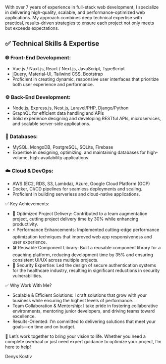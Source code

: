 With over 7 years of experience in full-stack web development, I specialize in delivering high-quality, scalable, and performance-optimized web applications. 
My approach combines deep technical expertise with practical, results-driven strategies to ensure each project not only meets but exceeds expectations.

## ✅ Technical Skills & Expertise
### 🌐 Front-End Development:
- Vue.js / Nuxt.js, React / Next.js, JavaScript, TypeScript
- jQuery, Material-UI, Tailwind CSS, Bootstrap
- Proficient in creating dynamic, responsive user interfaces that prioritize both user experience and performance.

### ⚙️ Back-End Development:
- Node.js, Express.js, Nest.js, Laravel/PHP, Django/Python
- GraphQL for efficient data handling and APIs
- Solid experience designing and developing RESTful APIs, microservices, and scalable server-side applications.

### 💾 Databases:
- MySQL, MongoDB, PostgreSQL, SQLite, Firebase
- Expertise in designing, optimizing, and maintaining databases for high-volume, high-availability applications.

### ☁️ Cloud & DevOps:
- AWS (EC2, RDS, S3, Lambda), Azure, Google Cloud Platform (GCP)
- Docker, CI/CD pipelines for seamless deployments and scaling.
- Proficient in building serverless and cloud-native applications.

✅ Key Achievements:
- 🚀 Optimized Project Delivery: Contributed to a team augmentation project, cutting project delivery time by 30% while enhancing productivity.
- ⚡ Performance Enhancements: Implemented cutting-edge performance optimization techniques that improved web app responsiveness and user experience.
- 🛠 Reusable Component Library: Built a reusable component library for a coaching platform, reducing development time by 35% and ensuring consistent UI/UX across multiple projects.
- 🔐 Security Expertise: Led the design of secure authentication systems for the healthcare industry, resulting in significant reductions in security vulnerabilities.

✅ Why Work With Me?
- Scalable & Efficient Solutions: I craft solutions that grow with your business while ensuring the highest levels of performance.
- Team Collaboration & Mentorship: I take pride in fostering collaborative environments, mentoring junior developers, and driving teams toward excellence.
- Results-Oriented: I’m committed to delivering solutions that meet your goals—on time and on budget.

🤝 Let’s work together to bring your vision to life. 
Whether you need a complete overhaul or just need expert guidance to optimize your project, I’m here to help!

Denys Kostiv
